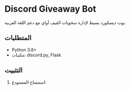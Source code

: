 # Discord Giveaway Bot

بوت ديسكورد بسيط لإدارة سحوبات القيف أواي مع دعم اللغة العربية.

## المتطلبات

- Python 3.8+
- مكتبات: discord.py, Flask

## التثبيت

1. استنساخ المستودع:
